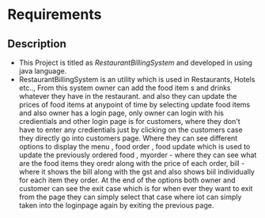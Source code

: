 # Requirements

## Description
* This Project is titled as _RestaurantBillingSystem_ and developed in using java language. 
* RestaurantBillingSystem is an utility which is used in Restaurants, Hotels etc..,
From this system owner can add the food item s and drinks whatever they have in the restaurant. and also they can update the prices of food items at anypoint of time by selecting update food items and also owner has a login page, only owner can login with his credientials and other login page is for customers, where they don't have to enter any credientials just by clicking on the customers case they directly go into customers page. Where they can see different options to display the menu , food order , food update which is used to update the previously ordered food , myorder -  where they can see what are the food items they oredr along with the price of each order, bill - where it shows the bill along with the gst and also shows biil individually for each item they order. At the end of the options both owner and customer can see the exit case which is for when ever they want to exit from the page they can simply select that case where iot can simply taken into the loginpage again by exiting the previous page.
